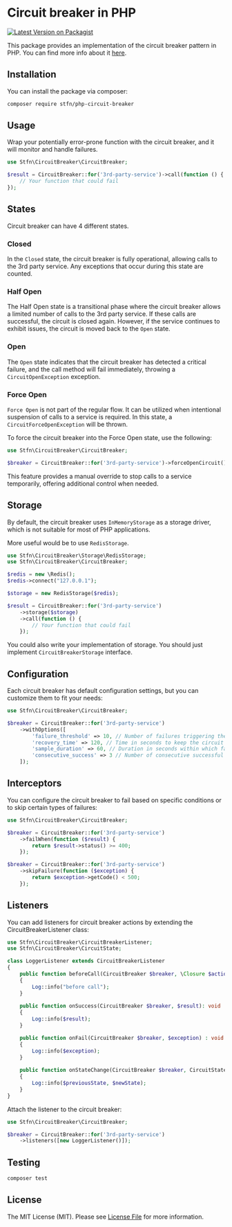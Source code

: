 # Circuit breaker in PHP

[![Latest Version on Packagist](https://img.shields.io/packagist/v/stfn/php-circuit-breaker.svg?style=flat-square)](https://packagist.org/packages/stfn/php-circuit-breaker)

This package provides an implementation of the circuit breaker pattern in PHP. 
You can find more info about it [here](https://learn.microsoft.com/en-us/azure/architecture/patterns/circuit-breaker).

## Installation

You can install the package via composer:

```bash
composer require stfn/php-circuit-breaker
```

## Usage

Wrap your potentially error-prone function with the circuit breaker, and it will monitor and handle failures.

```php
use Stfn\CircuitBreaker\CircuitBreaker;

$result = CircuitBreaker::for('3rd-party-service')->call(function () {
    // Your function that could fail
});
```

## States

Circuit breaker can have 4 different states.

### Closed

In the `Closed` state, the circuit breaker is fully operational, allowing calls to the 3rd party service. Any exceptions that occur during this state are counted.

### Half Open

The Half Open state is a transitional phase where the circuit breaker allows a limited number of calls to the 3rd party service. If these calls are successful, the circuit is closed again. However, if the service continues to exhibit issues, the circuit is moved back to the `Open` state.

### Open

The `Open` state indicates that the circuit breaker has detected a critical failure, and the call method will fail immediately, throwing a `CircuitOpenException` exception.

### Force Open

`Force Open` is not part of the regular flow. It can be utilized when intentional suspension of calls to a service is required. In this state, a `CircuitForceOpenException` will be thrown.

To force the circuit breaker into the Force Open state, use the following:
```php
use Stfn\CircuitBreaker\CircuitBreaker;

$breaker = CircuitBreaker::for('3rd-party-service')->forceOpenCircuit();
```
This feature provides a manual override to stop calls to a service temporarily, offering additional control when needed.
## Storage

By default, the circuit breaker uses `InMemoryStorage` as a storage driver, which is not suitable for most of PHP applications.

More useful would be to use `RedisStorage`.

```php
use Stfn\CircuitBreaker\Storage\RedisStorage;
use Stfn\CircuitBreaker\CircuitBreaker;

$redis = new \Redis();
$redis->connect("127.0.0.1");

$storage = new RedisStorage($redis);

$result = CircuitBreaker::for('3rd-party-service')
    ->storage($storage)
    ->call(function () {
        // Your function that could fail
    });
```

You could also write your implementation of storage. You should just implement `CircuitBreakerStorage` interface.

## Configuration

Each circuit breaker has default configuration settings, but you can customize them to fit your needs:
```php
use Stfn\CircuitBreaker\CircuitBreaker;

$breaker = CircuitBreaker::for('3rd-party-service')
    ->withOptions([
        'failure_threshold' => 10, // Number of failures triggering the transition to the open state
        'recovery_time' => 120, // Time in seconds to keep the circuit breaker open before attempting recovery
        'sample_duration' => 60, // Duration in seconds within which failures are counted
        'consecutive_success' => 3 // Number of consecutive successful calls required to transition from half open to closed state
    ]);
```

## Interceptors

You can configure the circuit breaker to fail based on specific conditions or to skip certain types of failures:

```php
use Stfn\CircuitBreaker\CircuitBreaker;

$breaker = CircuitBreaker::for('3rd-party-service')
    ->failWhen(function ($result) {
        return $result->status() >= 400;
    });

$breaker = CircuitBreaker::for('3rd-party-service')
    ->skipFailure(function ($exception) {
        return $exception->getCode() < 500;
    });
```

## Listeners

You can add listeners for circuit breaker actions by extending the CircuitBreakerListener class:

```php
use Stfn\CircuitBreaker\CircuitBreakerListener;
use Stfn\CircuitBreaker\CircuitState;

class LoggerListener extends CircuitBreakerListener
{
    public function beforeCall(CircuitBreaker $breaker, \Closure $action,...$args) : void
    {
        Log::info("before call");    
    }
    
    public function onSuccess(CircuitBreaker $breaker, $result): void
    {
        Log::info($result);
    }

    public function onFail(CircuitBreaker $breaker, $exception) : void
    {
        Log::info($exception);
    }
    
    public function onStateChange(CircuitBreaker $breaker, CircuitState $previousState, CircuitState $newState)
    {
        Log::info($previousState, $newState);
    }
}
```

Attach the listener to the circuit breaker:

```php
use Stfn\CircuitBreaker\CircuitBreaker;

$breaker = CircuitBreaker::for('3rd-party-service')
    ->listeners([new LoggerListener()]);
```

## Testing

```bash
composer test
```

## License

The MIT License (MIT). Please see [License File](LICENSE.md) for more information.
